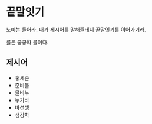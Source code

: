 # 끝말잇기

노예는 들어라. 내가 제시어를 말해줄테니 끝말잇기를 이어가거라.

룰은 쿵쿵따 룰이다.



## 제시어

- 홍세준
- 준비물
- 물비누
- 누가바
- 바선생
- 생강차